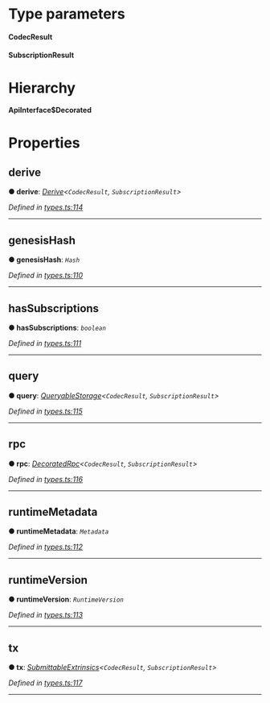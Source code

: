 

# Type parameters
#### CodecResult 
#### SubscriptionResult 
# Hierarchy

**ApiInterface$Decorated**

# Properties

<a id="derive"></a>

##  derive

**● derive**: *[Derive](_types_.derive.md)<`CodecResult`, `SubscriptionResult`>*

*Defined in [types.ts:114](https://github.com/polkadot-js/api/blob/8341538/packages/api/src/types.ts#L114)*

___
<a id="genesishash"></a>

##  genesisHash

**● genesisHash**: *`Hash`*

*Defined in [types.ts:110](https://github.com/polkadot-js/api/blob/8341538/packages/api/src/types.ts#L110)*

___
<a id="hassubscriptions"></a>

##  hasSubscriptions

**● hasSubscriptions**: *`boolean`*

*Defined in [types.ts:111](https://github.com/polkadot-js/api/blob/8341538/packages/api/src/types.ts#L111)*

___
<a id="query"></a>

##  query

**● query**: *[QueryableStorage](_types_.queryablestorage.md)<`CodecResult`, `SubscriptionResult`>*

*Defined in [types.ts:115](https://github.com/polkadot-js/api/blob/8341538/packages/api/src/types.ts#L115)*

___
<a id="rpc"></a>

##  rpc

**● rpc**: *[DecoratedRpc](_types_.decoratedrpc.md)<`CodecResult`, `SubscriptionResult`>*

*Defined in [types.ts:116](https://github.com/polkadot-js/api/blob/8341538/packages/api/src/types.ts#L116)*

___
<a id="runtimemetadata"></a>

##  runtimeMetadata

**● runtimeMetadata**: *`Metadata`*

*Defined in [types.ts:112](https://github.com/polkadot-js/api/blob/8341538/packages/api/src/types.ts#L112)*

___
<a id="runtimeversion"></a>

##  runtimeVersion

**● runtimeVersion**: *`RuntimeVersion`*

*Defined in [types.ts:113](https://github.com/polkadot-js/api/blob/8341538/packages/api/src/types.ts#L113)*

___
<a id="tx"></a>

##  tx

**● tx**: *[SubmittableExtrinsics](_types_.submittableextrinsics.md)<`CodecResult`, `SubscriptionResult`>*

*Defined in [types.ts:117](https://github.com/polkadot-js/api/blob/8341538/packages/api/src/types.ts#L117)*

___

